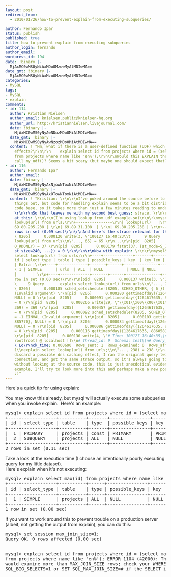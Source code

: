 ```yaml
---
layout: post
redirect_from:
  - 2010/01/26/how-to-prevent-explain-from-executing-subqueries/

author: Fernando Ipar
status: publish
published: true
title: how to prevent explain from executing subqueries
author_login: fernando
author_email: 
wordpress_id: 194
date: !binary |-
  MjAxMC0wMS0yNiAxMDo0MzowMyAtMDIwMA==
date_gmt: !binary |-
  MjAxMC0wMS0yNiAxMzo0MzowMyAtMDIwMA==
categories:
- MySQL
tags:
- MySQL
- explain
comments:
- id: 114
  author: Kristian Nielsen
  author_email: knielsen.public@knielsen-hq.org
  author_url: http://kristiannielsen.livejournal.com/
  date: !binary |-
    MjAxMC0wMS0yNyAwNDozMDo0MiAtMDIwMA==
  date_gmt: !binary |-
    MjAxMC0wMS0yNyAwNzozMDo0MiAtMDIwMA==
  content: ! "Hm, what if there is a user-defined function (UDF) which may have side
    effects?\r\n\r\n    explain select id from projects where id = (select my_udf(max(id))
    from projects where name like 'en%');\r\n\r\nWould this EXPLAIN then actually
    call my_udf()? Seems a bit scary (but maybe one should expect that?)"
- id: 116
  author: Fernando Ipar
  author_email: 
  date: !binary |-
    MjAxMC0wMS0yNyAxNjowNToxNiAtMDIwMA==
  date_gmt: !binary |-
    MjAxMC0wMS0yNyAxOTowNToxNiAtMDIwMA==
  content: ! "Kristian: \r\n\r\nI've poked around the source before to try and figure
    things out, but code for handling explain seems to be a bit distributed on the
    code base, so it takes more than just a few minutes reading to understand it.
    \r\n\r\nSo that leaves me with my second best guess: strace. \r\n\r\nTake a look
    at this: \r\n\r\n(I'm using lookup from udf_example.so)\r\n\r\nmysql&gt; select
    lookup(url) from urls;\r\n+---------------+\r\n| lookup(url)   |\r\n+---------------+\r\n|
    69.80.205.238 | \r\n| 69.89.31.108  | \r\n| 69.80.205.238 | \r\n+---------------+\r\n3
    rows in set (0.09 sec)\r\n\r\nAnd here's the strace relevant for the lookup: \r\n\r\n[pid
    \ 8205]      0.000120 write(3, \"100127 16:40:23\\t      9 Query       select
    lookup(url) from urls\\n\"..., 65) = 65 \r\n...\r\n[pid  8205]      0.000878 open(\"/etc/resolv.conf\",
    O_RDONLY) = 37 \r\n[pid  8205]      0.000179 fstat(37, {st_mode=S_IFREG|0644,
    st_size=240, ...}) = 0 \r\n\r\n\r\nNow with explain: \r\n\r\nmysql&gt; explain
    select lookup(url) from urls;\r\n+----+-------------+-------+------+---------------+------+---------+------+------+-------+\r\n|
    id | select_type | table | type | possible_keys | key  | key_len | ref  | rows
    | Extra |\r\n+----+-------------+-------+------+---------------+------+---------+------+------+-------+\r\n|
    \ 1 | SIMPLE      | urls  | ALL  | NULL          | NULL | NULL    | NULL |    3
    |       | \r\n+----+-------------+-------+------+---------------+------+---------+------+------+-------+\r\n1
    row in set (0.00 sec)\r\n\r\n[pid  8205]      0.000137 write(3, \"100127 16:40:35\\t
    \     9 Query       explain select lookup(url) from urls\\n\"..., 73) = 73 \r\n[pid
    \ 8205]      0.000185 sched_setscheduler(8205, SCHED_OTHER, { 6 }) = -1 EINVAL
    (Invalid argument) \r\n[pid  8205]      0.000280 gettimeofday({1264617635, 884763},
    NULL) = 0 \r\n[pid  8205]      0.000091 gettimeofday({1264617635, 884852}, NULL)
    = 0 \r\n[pid  8205]      0.000266 write(29, \"\\x01\\x00\\x00\\x01\\x0a\\x18\\x00\\x00\\x02\\x03\\x64\\x65\\x66\\x00\\x00\\x00\\x02\\x69\\x64\\x00\\x0c\\x3f\\x00\\x03\\x00\\x00\\x00\\x08\\xa1\\x00\r\n\\x00\\x00\\x00\\x21\\x00\\x00\\x03\\x03\\x64\\x65\\x66\\x00\\x00\\x00\\x0b\\x73\\x65\\x6c\\x65\\x63\\x74\\x5f\\x74\\x79\\x70\\x65\\x00\\x0c\\x08\\x00\\x13\\x00\\x00\\x00\\xfd\\x01\\x00\\x1f\\x00\\\r\nx00\\x1b\\x00\\x00\\x04\\x03\\x64\\x65\\x66\\x00\\x00\\x00\\x05\\x74\\x61\\x62\\x6c\\x65\\x00\\x0c\\x08\\x00\\x40\\x00\\x00\\x00\\xfd\\x00\\x00\\x1f\\x00\\x00\\x1a\\x00\\x00\\x05\\x03\\x64\\x65\\x\r\n66\\x00\\x00\\x00\\x04\\x74\\x79\\x70\\x65\\x00\\x0c\\x08\\x00\\x0a\\x00\\x00\\x00\\xfd\\x00\\x00\\x1f\\x00\\x00\\x23\\x00\\x00\\x06\\x03\\x64\\x65\\x66\\x00\\x00\\x00\\x0d\\x70\\x6f\\x73\\x73\\x6\r\n9\\x62\\x6c\\x65\\x5f\\x6b\\x65\\x79\\x73\\x00\\x0c\\x08\\x00\\x00\\x10\\x00\\x00\\xfd\\x00\\x00\\x1f\\x00\\x00\\x19\\x00\\x00\\x07\\x03\\x64\\x65\\x66\\x00\\x00\\x00\\x03\\x6b\\x65\\x79\\x00\\x0c\r\n\\x08\\x00\\x40\\x00\\x00\\x00\\xfd\\x00\\x00\\x1f\\x00\\x00\\x1d\\x00\\x00\\x08\\x03\\x64\\x65\\x66\\x00\\x00\\x00\\x07\\x6b\\x65\\x79\\x5f\\x6c\\x65\\x6e\\x00\\x0c\\x08\\x00\\x00\\x10\\x00\\x00\\\r\nxfd\\x00\\x00\\x1f\\x00\\x00\\x19\\x00\\x00\\x09\\x03\\x64\\x65\\x66\\x00\\x00\\x00\\x03\\x72\\x65\\x66\\x00\\x0c\\x08\\x00\\x00\\x04\\x00\\x00\\xfd\\x00\\x00\\x1f\\x00\\x00\\x1a\\x00\\x00\\x0a\\x\r\n03\\x64\\x65\\x66\\x00\\x00\\x00\\x04\\x72\\x6f\\x77\\x73\\x00\\x0c\\x3f\\x00\\x0a\\x00\\x00\\x00\\x08\\xa0\\x00\\x00\\x00\\x00\\x1b\\x00\\x00\\x0b\\x03\\x64\\x65\\x66\\x00\\x00\\x00\\x05\\x45\\x7\r\n8\\x74\\x72\\x61\\x00\\x0c\\x08\\x00\\xff\\x00\\x00\\x00\\xfd\\x01\\x00\\x1f\\x00\\x00\\x05\\x00\\x00\\x0c\\xfe\\x00\\x00\\x02\\x00\\x19\\x00\\x00\\x0d\\x01\\x31\\x06\\x53\\x49\\x4d\\x50\\x4c\\x45\r\n\\x04\\x75\\x72\\x6c\\x73\\x03\\x41\\x4c\\x4c\\xfb\\xfb\\xfb\\xfb\\x01\\x33\\x00\\x05\\x00\\x00\\x0e\\xfe\\x00\\x00\\x02\\x00\"...,
    369) = 369 \r\n[pid  8205]      0.000457 gettimeofday({1264617635, 885575}, NULL)
    = 0 \r\n[pid  8205]      0.000092 sched_setscheduler(8205, SCHED_OTHER, { 8 })
    = -1 EINVAL (Invalid argument) \r\n[pid  8205]      0.000103 gettimeofday({1264617635,
    885770}, NULL) = 0 \r\n[pid  8205]      0.000084 gettimeofday({1264617635, 885853},
    NULL) = 0 \r\n[pid  8205]      0.000086 gettimeofday({1264617635, 885939}, NULL)
    = 0 \r\n[pid  8205]      0.000116 gettimeofday({1264617635, 886058}, NULL) = 0
    \r\n[pid  8205]      0.000130 write(4, \"# Time: 100127 16:40:35\\n# User@Host:
    root[root] @ localhost []\\n# Thread_id: 9  Schema: test\\n# Query_time: 0.001985
    \ Lo\r\nck_time: 0.000690  Rows_sent: 1  Rows_examined: 0  Rows_affected: 0  Rows_read:
    1\\nexplain select lookup(url) from urls;\\n\"..., 238) = 238 \r\n...\r\n\r\n\r\nTo
    discard a possible dns caching effect, I ran the original query twice on the same
    connection, and got the same strace output, so it's always going to /etc/resolv.conf\r\n\r\nStill,
    without looking at the source code, this is just anecdotical evidence from one
    example, I'll try to look more into this and perhaps make a new post on the subject
    :)"
---
```

<p>Here's a quick tip for using explain:</p>
<p>You may know this already, but mysql will actually execute some subqueries when you invoke explain.  Here's an example:</p>
<pre>mysql&gt; explain select id from projects where id = (select max(id) from projects where name like 'en%');
+----+-------------+----------+-------+---------------+---------+---------+-------+-------+-------------+
| id | select_type | table    | type  | possible_keys | key     | key_len | ref   | rows  | Extra       |
+----+-------------+----------+-------+---------------+---------+---------+-------+-------+-------------+
|  1 | PRIMARY     | projects | const | PRIMARY       | PRIMARY | 4       | const |     1 | Using index |
|  2 | SUBQUERY    | projects | ALL   | NULL          | NULL    | NULL    | NULL  | 67922 | Using where |
+----+-------------+----------+-------+---------------+---------+---------+-------+-------+-------------+
2 rows in set (0.11 sec)
</pre>
<p>Take a look at the execution time (I choose an intentionally poorly executing query for my little dataset).<br />
Here's explain when it's not executing:</p>
<pre>mysql&gt; explain select max(id) from projects where name like 'en%';
+----+-------------+----------+------+---------------+------+---------+------+-------+-------------+
| id | select_type | table    | type | possible_keys | key  | key_len | ref  | rows  | Extra       |
+----+-------------+----------+------+---------------+------+---------+------+-------+-------------+
|  1 | SIMPLE      | projects | ALL  | NULL          | NULL | NULL    | NULL | 69513 | Using where |
+----+-------------+----------+------+---------------+------+---------+------+-------+-------------+
1 row in set (0.00 sec)
</pre>
<p>If you want to work around this to prevent trouble on a production server (albeit, not getting the output from explain), you can do this:</p>
<pre>mysql&gt; set session max_join_size=1;
Query OK, 0 rows affected (0.00 sec)

mysql&gt; explain select id from projects where id = (select max(id) from projects where name like 'en%');
ERROR 1104 (42000): The SELECT would examine more than MAX_JOIN_SIZE rows; check your WHERE and use SET SQL_BIG_SELECTS=1 or SET SQL_MAX_JOIN_SIZE=# if the SELECT is okay
</pre>
